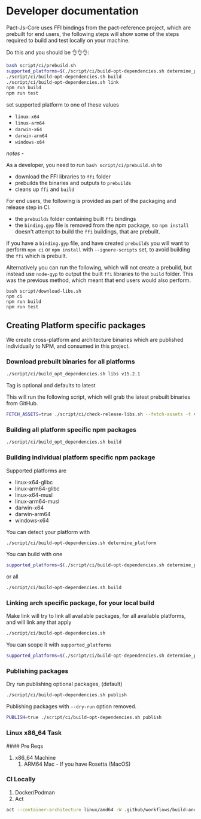 # Developer documentation

Pact-Js-Core uses FFI bindings from the pact-reference project, which are prebuilt for end users, the following steps will show some of the steps required to build and test locally on your machine.

Do this and you should be 👌👌👌:

```sh
bash script/ci/prebuild.sh
supported_platforms=$(./script/ci/build-opt-dependencies.sh determine_platform) 
./script/ci/build-opt-dependencies.sh build
./script/ci/build-opt-dependencies.sh link
npm run build
npm run test
```

set supported platform to one of these values

- `linux-x64`
- `linux-arm64`
- `darwin-x64`
- `darwin-arm64`
- `windows-x64`

_notes_ - 

As a developer, you need to run `bash script/ci/prebuild.sh` to

- download the FFI libraries to `ffi` folder
- prebuilds the binaries and outputs to `prebuilds`
- cleans up `ffi` and `build`

For end users, the following is provided as part of the packaging and release step in CI.

- the `prebuilds` folder containing built `ffi` bindings
- the `binding.gyp` file is removed from the npm package, so `npm install` doesn't attempt to build the `ffi` buildings, that are prebuilt.

If you have a `binding.gyp` file, and have created `prebuilds` you will want to perform `npm ci` or `npm install` with `--ignore-scripts` set, to avoid building the `ffi` which is prebuilt.

Alternatively you can run the following, which will not create a prebuild, but instead use `node-gyp` to output the built `ffi` libraries to the `build` folder. This was the previous method, which meant that end users would also perform.

```
bash script/download-libs.sh
npm ci
npm run build
npm run test
```

## Creating Platform specific packages

We create cross-platform and architecture binaries which are published individually to NPM, and consumed in this project.

### Download prebuilt binaries for all platforms

```sh
./script/ci/build_opt_dependencies.sh libs v15.2.1
```

Tag is optional and defaults to latest

This will run the following script, which will grab the latest prebuilt binaries from GitHub.

```sh
FETCH_ASSETS=true ./script/ci/check-release-libs.sh --fetch-assets -t v15.2.1
```

### Building all platform specific npm packages

```sh
./script/ci/build_opt_dependencies.sh build
```

### Building individual platform specific npm package

Supported platforms are

- linux-x64-glibc
- linux-arm64-glibc
- linux-x64-musl
- linux-arm64-musl
- darwin-x64
- darwin-arm64
- windows-x64

You can detect your platform with

```sh
./script/ci/build-opt-dependencies.sh determine_platform
```

You can build with one

```sh
supported_platforms=$(./script/ci/build-opt-dependencies.sh determine_platform) ./script/ci/build-opt-dependencies.sh build
```

or all

```sh
./script/ci/build-opt-dependencies.sh build
```

### Linking arch specific package, for your local build

Make link will try to link all available packages, for all available platforms, and will link any that apply

```sh
./script/ci/build-opt-dependencies.sh
```

You can scope it with `supported_platforms`

```sh
supported_platforms=$(./script/ci/build-opt-dependencies.sh determine_platform) ./script/ci/build-opt-dependencies.sh link
```

### Publishing packages

Dry run publishing optional packages, (default)

```sh
./script/ci/build-opt-dependencies.sh publish
```

Publishing packages with `--dry-run` option removed.

```sh
PUBLISH=true ./script/ci/build-opt-dependencies.sh publish
```

### Linux x86_64 Task

#### Pre Reqs

1. x86_64 Machine
   1. ARM64 Mac - If you have Rosetta (MacOS)

### CI Locally

1. Docker/Podman
2. Act

```sh
act --container-architecture linux/amd64 -W .github/workflows/build-and-test.yml --artifact-server-path tmp
```
